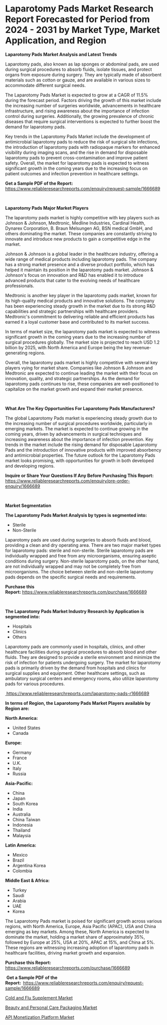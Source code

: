<p><h1>Laparotomy Pads Market Research Report Forecasted for Period from 2024 -  2031 by Market Type, Market Application, and Region</h1></p><p><strong>Laparotomy Pads Market Analysis and Latest Trends</strong></p>
<p><p>Laparotomy pads, also known as lap sponges or abdominal pads, are used during surgical procedures to absorb fluids, isolate tissues, and protect organs from exposure during surgery. They are typically made of absorbent materials such as cotton or gauze, and are available in various sizes to accommodate different surgical needs.</p><p>The Laparotomy Pads Market is expected to grow at a CAGR of 11.5% during the forecast period. Factors driving the growth of this market include the increasing number of surgeries worldwide, advancements in healthcare infrastructure, and rising awareness about the importance of infection control during surgeries. Additionally, the growing prevalence of chronic diseases that require surgical interventions is expected to further boost the demand for laparotomy pads.</p><p>Key trends in the Laparotomy Pads Market include the development of antimicrobial laparotomy pads to reduce the risk of surgical site infections, the introduction of laparotomy pads with radiopaque markers for enhanced visibility during imaging scans, and the rise in demand for disposable laparotomy pads to prevent cross-contamination and improve patient safety. Overall, the market for laparotomy pads is expected to witness significant growth in the coming years due to the increasing focus on patient outcomes and infection prevention in healthcare settings.</p></p>
<p><strong>Get a Sample PDF of the Report:&nbsp;</strong> <a href="https://www.reliableresearchreports.com/enquiry/request-sample/1666689">https://www.reliableresearchreports.com/enquiry/request-sample/1666689</a></p>
<p>&nbsp;</p>
<p><strong>Laparotomy Pads Major Market Players</strong></p>
<p><p>The laparotomy pads market is highly competitive with key players such as Johnson & Johnson, Medtronic, Medline Industries, Cardinal Health, Dynarex Corporation, B. Braun Melsungen AG, BSN medical GmbH, and others dominating the market. These companies are constantly striving to innovate and introduce new products to gain a competitive edge in the market.</p><p>Johnson & Johnson is a global leader in the healthcare industry, offering a wide range of medical products including laparotomy pads. The company has a strong market presence and a diverse product portfolio, which has helped it maintain its position in the laparotomy pads market. Johnson & Johnson's focus on innovation and R&D has enabled it to introduce advanced products that cater to the evolving needs of healthcare professionals.</p><p>Medtronic is another key player in the laparotomy pads market, known for its high-quality medical products and innovative solutions. The company has been experiencing steady growth in the market due to its strong R&D capabilities and strategic partnerships with healthcare providers. Medtronic's commitment to delivering reliable and efficient products has earned it a loyal customer base and contributed to its market success.</p><p>In terms of market size, the laparotomy pads market is expected to witness significant growth in the coming years due to the increasing number of surgical procedures globally. The market size is projected to reach USD 1.2 billion by 2025, with North America and Europe being the key revenue-generating regions.</p><p>Overall, the laparotomy pads market is highly competitive with several key players vying for market share. Companies like Johnson & Johnson and Medtronic are expected to continue leading the market with their focus on innovation, quality, and strategic partnerships. As the demand for laparotomy pads continues to rise, these companies are well-positioned to capitalize on the market growth and expand their market presence.</p></p>
<p>&nbsp;</p>
<p><strong>What Are The Key Opportunities For Laparotomy Pads Manufacturers?</strong></p>
<p><p>The global Laparotomy Pads market is experiencing steady growth due to the increasing number of surgical procedures worldwide, particularly in emerging markets. The market is expected to continue growing in the coming years, driven by advancements in surgical techniques and increasing awareness about the importance of infection prevention. Key trends in the market include the rising demand for disposable Laparotomy Pads and the introduction of innovative products with improved absorbency and antimicrobial properties. The future outlook for the Laparotomy Pads market looks promising, with opportunities for growth in both developed and developing regions.</p></p>
<p><strong>Inquire or Share Your Questions If Any Before Purchasing This Report:</strong> <a href="https://www.reliableresearchreports.com/enquiry/pre-order-enquiry/1666689">https://www.reliableresearchreports.com/enquiry/pre-order-enquiry/1666689</a></p>
<p>&nbsp;</p>
<p><strong>Market Segmentation</strong></p>
<p><strong>The Laparotomy Pads Market Analysis by types is segmented into:</strong></p>
<p><ul><li>Sterile</li><li>Non-Sterile</li></ul></p>
<p><p>Laparotomy pads are used during surgeries to absorb fluids and blood, providing a clean and dry operating area. There are two major market types for laparotomy pads: sterile and non-sterile. Sterile laparotomy pads are individually wrapped and free from any microorganisms, ensuring aseptic conditions during surgery. Non-sterile laparotomy pads, on the other hand, are not individually wrapped and may not be completely free from microorganisms. The choice between sterile and non-sterile laparotomy pads depends on the specific surgical needs and requirements.</p></p>
<p><strong>Purchase this Report:&nbsp;</strong><a href="https://www.reliableresearchreports.com/purchase/1666689">https://www.reliableresearchreports.com/purchase/1666689</a></p>
<p>&nbsp;</p>
<p><strong>The Laparotomy Pads Market Industry Research by Application is segmented into:</strong></p>
<p><ul><li>Hospitals</li><li>Clinics</li><li>Others</li></ul></p>
<p><p>Laparotomy pads are commonly used in hospitals, clinics, and other healthcare facilities during surgical procedures to absorb blood and other fluids. They are designed to provide a sterile environment and minimize the risk of infection for patients undergoing surgery. The market for laparotomy pads is primarily driven by the demand from hospitals and clinics for surgical supplies and equipment. Other healthcare settings, such as ambulatory surgical centers and emergency rooms, also utilize laparotomy pads for various procedures.</p></p>
<p><a href="https://www.reliableresearchreports.com/laparotomy-pads-r1666689">&nbsp;https://www.reliableresearchreports.com/laparotomy-pads-r1666689</a></p>
<p><strong>In terms of Region, the Laparotomy Pads Market Players available by Region are:</strong></p>
<p>
    <p> <strong> North America: </strong>
        <ul>
            <li>United States</li>
            <li>Canada</li>
        </ul>
        </p> 
    <p> <strong> Europe: </strong>
        <ul>
            <li>Germany</li>
            <li>France</li>
            <li>U.K.</li>
            <li>Italy</li>
            <li>Russia</li>
        </ul>
        </p> 
    <p> <strong> Asia-Pacific: </strong>
        <ul>
            <li>China</li>
            <li>Japan</li>
            <li>South Korea</li>
            <li>India</li>
            <li>Australia</li>
            <li>China Taiwan</li>
            <li>Indonesia</li>
            <li>Thailand</li>
            <li>Malaysia</li>
        </ul>
        </p> 
    <p> <strong> Latin America: </strong>
        <ul>
            <li>Mexico</li>
            <li>Brazil</li>
            <li>Argentina Korea</li>
            <li>Colombia</li>
        </ul>
        </p> 
    <p> <strong> Middle East & Africa: </strong>
        <ul>
            <li>Turkey</li>
            <li>Saudi</li>
            <li>Arabia</li>
            <li>UAE</li>
            <li>Korea</li>
        </ul>
    </p>
    </p>
<p><p>The Laparotomy Pads market is poised for significant growth across various regions, with North America, Europe, Asia Pacific (APAC), USA and China emerging as key markets. Among these, North America is expected to dominate the market, holding a market share of approximately 35%, followed by Europe at 25%, USA at 20%, APAC at 15%, and China at 5%. These regions are witnessing increasing adoption of laparotomy pads in healthcare facilities, driving market growth and expansion.</p></p>
<p><strong>Purchase this Report: </strong><a href="https://www.reliableresearchreports.com/purchase/1666689">https://www.reliableresearchreports.com/purchase/1666689</a></p>
<p>&nbsp;<strong>Get a Sample PDF of the Report:&nbsp;&nbsp;</strong><a href="https://www.reliableresearchreports.com/enquiry/request-sample/1666689">https://www.reliableresearchreports.com/enquiry/request-sample/1666689</a></p>
<p><strong></strong></p>
<p><p><a href="https://www.linkedin.com/pulse/cold-flu-supplement-market-insights-cagr-trends-growth-strategies-e6k0e">Cold and Flu Supplement Market</a></p><p><a href="https://www.linkedin.com/pulse/beauty-personal-care-packaging-market-comprehensive-assessment-ttk3e">Beauty and Personal Care Packaging Market</a></p><p><a href="https://www.linkedin.com/pulse/api-monetization-platform-market-analysis-sze-forecasted-yujwe">API Monetization Platform Market</a></p></p>